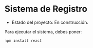 <h1>  Sistema de Registro </h1>

-  Estado del proyecto: En construcción.

Para ejecutar el sistema, debes poner:

```npm install react```
